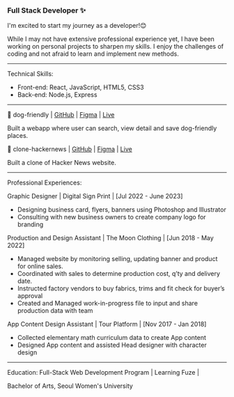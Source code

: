 ### Full Stack Developer ✨
I'm excited to start my journey as a developer!😊

While I may not have extensive professional experience yet, I have been working on personal projects to sharpen my skills. I enjoy the challenges of coding and not afraid to learn and implement new methods.

---

Technical Skills:

- Front-end: React, JavaScript, HTML5, CSS3
- Back-end: Node.js, Express

---

🔸 dog-friendly | [GitHub](https://github.com/gyuli-zoeykim/dog-friendly) | [Figma](https://www.figma.com/file/1AjhvXajgU3jWRjsQQBw9C/Gyuli-Kim---Final-Project?type=design&node-id=1%3A3&mode=design&t=K18sViL8k7hP4OWh-1) | [Live](https://dog-friendly.gyulizoeykim.com/)

Built a webapp where user can search, view detail and save dog-friendly places.

🔸 clone-hackernews | [GitHub](https://github.com/gyuli-zoeykim/clone-hackernews) | [Figma](https://www.figma.com/file/XARrsdqScnFAbIy6mqT3gf/Gyuli-Kim---clone-HackerNews?type=design&node-id=10672-3&mode=design&t=n0hevOL8O03GnXu5-0) | [Live](https://gyulizoeykimwork.com/)

Built a clone of Hacker News website.

---

Professional Experiences:

Graphic Designer | Digital Sign Print | [Jul 2022 - June 2023]

- Designing business card, flyers, banners using Photoshop and Illustrator
- Consulting with new business owners to create company logo for branding

Production and Design Assistant | The Moon Clothing | [Jun 2018 - May 2022]

- Managed website by monitoring selling, updating banner and product for online sales.
- Coordinated with sales to determine production cost, q’ty and delivery date.
- Instructed factory vendors to buy fabrics, trims and fit check for buyer’s approval
- Created and Managed work-in-progress file to input and share production data with team

App Content Design Assistant | Tour Platform | [Nov 2017 - Jan 2018]

- Collected elementary math curriculum data to create App content
- Designed App content and assisted Head designer with character design

---

Education:
Full-Stack Web Development Program | Learning Fuze |

Bachelor of Arts, Seoul Women's University
